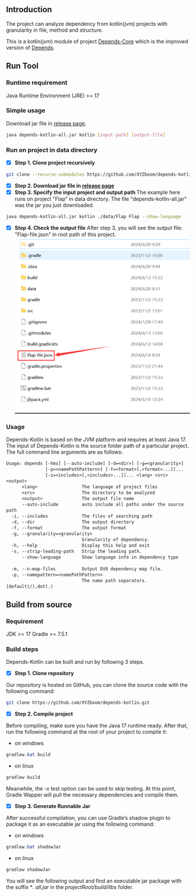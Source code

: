 ## Introduction

The project can analyze dependency from kotlin(jvm) projects with
granularity in file, method and structure.

This is a kotlin(jvm) module of project
[Depends-Core](https://github.com/XYZboom/depends-core) which
is the improved version of 
[Depends](https://github.com/multilang-depends/depends).

## Run Tool
### Runtime requirement
Java Runtime Environment (JRE) >= 17
### Simple usage
Download jar file in [release page](https://github.com/XYZboom/depends-kotlin/releases).
```bash
java depends-kotlin-all.jar kotlin [input-path] [output-file]
```
### Run on project in data directory
- [x] **Step 1. Clone project recursively**
```bash
git clone --recurse-submodules https://github.com/XYZboom/depends-kotlin.git
```
- [x] **Step 2. Download jar file in [release page](https://github.com/XYZboom/depends-kotlin/releases)**
- [x] **Step 3. Specify the input project and output path**
The example here runs on project "Flap" in data directory.
The file "depends-kotlin-all.jar" was the jar you just downloaded.
```bash
java depends-kotlin-all.jar kotlin ./data/Flap Flap --show-language
```
- [x] **Step 4. Check the output file**
After step 3, you will see the output file: "Flap-file.json" in root
path of this project.
![Example](data/images/example-Flap-file.png)
### Usage
Depends-Kotlin is based on the JVM platform and requires at least Java 17. 
The input of Depends-Kotlin is the source folder path of a particular project. 
The full command line arguments are as follows:

    Usage: depends [-hms] [--auto-include] [-d=<dir>] [-g=<granularity>]
                   [-p=<namePathPattern>] [-f=<format>[,<format>...]]...
                   [-i=<includes>[,<includes>...]]... <lang> <src> <output>
          <lang>                 The language of project files
          <src>                  The directory to be analyzed
          <output>               The output file name
          --auto-include         auto include all paths under the source path 
      -i, --includes             The files of searching path
      -d, --dir                  The output directory
      -f, --format               The output format
      -g, --granularity=<granularity>
                                 Granularity of dependency.  
      -h, --help                 Display this help and exit
      -s, --strip-leading-path   Strip the leading path.
          --show-language        Show language info in dependency type
      
      -m, --n-map-files          Output DV8 dependency map file.
      -p, --namepattern=<namePathPattern>
                                 The name path separators.[default(/),dot(.)

## Build from source
### Requirement
JDK >= 17
Gradle >= 7.5.1
### Build steps
Depends-Kotlin can be built and run by following 3 steps. 

- [x] **Step 1. Clone repository** 

Our repository is hosted on GitHub, you can clone the source code with the following command: 

```bash
git clone https://github.com/XYZboom/depends-kotlin.git 
```

- [x] **Step 2. Compile project** 

Before compiling, make sure you have the Java 17 runtime ready. After that, run the following command at the root of your project to compile it: 

- on windows 

```powershell
gradlew.bat build 
```

- on linux 

```bash
gradlew build 
```

Meanwhile, the -x test option can be used to skip testing. At this point, Gradle Wapper will pull the necessary dependencies and compile them.

- [x] **Step 3. Generate Runnable Jar**

After successful compilation, you can use Gradle’s shadow plugin to package it as an executable jar using the following command: 

- on windows 

```powershell
gradlew.bat shadowJar 
```

- on linux 

```bash
gradlew shadowJar 
```

You will see the following output and find an executable jar package with the suffix **. all.jar* in the *projectRoot/build/libs* folder.
